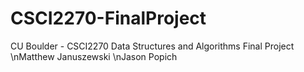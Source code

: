 # CSCI2270-FinalProject
CU Boulder - CSCI2270 Data Structures and Algorithms Final Project
\nMatthew Januszewski
\nJason Popich
